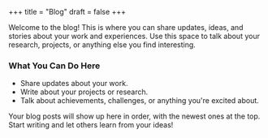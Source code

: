 +++
title = "Blog"
draft = false
+++

Welcome to the blog! This is where you can share updates, ideas, and stories about your work and experiences. Use this space to talk about your research, projects, or anything else you find interesting.

### What You Can Do Here

- Share updates about your work.
- Write about your projects or research.
- Talk about achievements, challenges, or anything you're excited about.

Your blog posts will show up here in order, with the newest ones at the top. Start writing and let others learn from your ideas!
